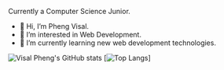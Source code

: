 Currently a Computer Science Junior.
- 👋 Hi, I’m Pheng Visal.
- 👀 I’m interested in Web Development.
- 🌱 I’m currently learning new web development technologies.

<!---
VisalPheng/VisalPheng is a ✨ special ✨ repository because its `README.md` (this file) appears on your GitHub profile.
You can click the Preview link to take a look at your changes.
--->

![Visal Pheng's GitHub stats](https://github-readme-stats.vercel.app/api?username=visalpheng&show_icons=true&theme=tokyonight)
[![Top Langs](https://github-readme-stats.vercel.app/api/top-langs/?username=visalpheng&layout=compact)]
